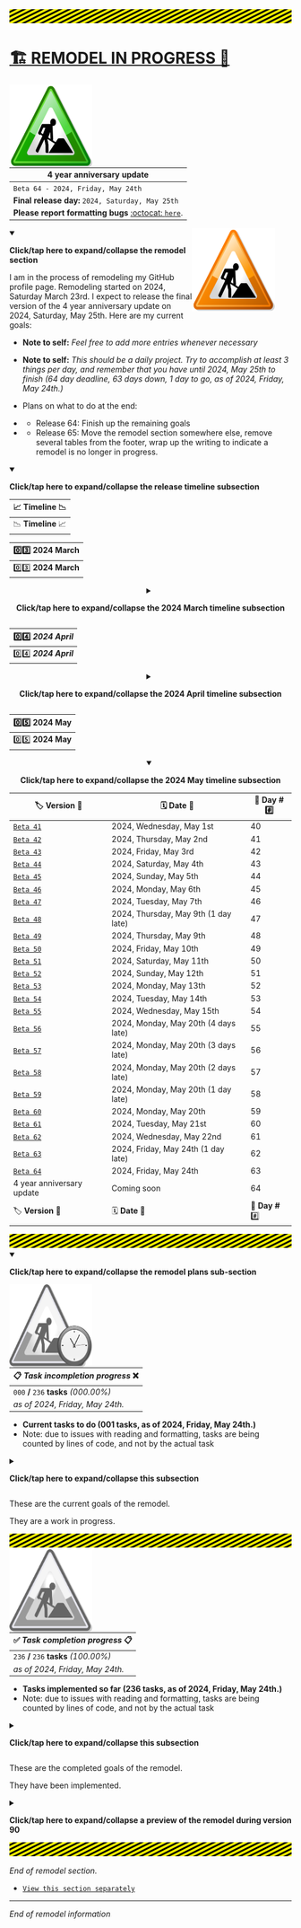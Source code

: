 
<!-- *** !-->

<img src="/Graphics/Dividers/PNG/Warning-Divider_2500x250_V1_HighCompression.png" alt="Warning (black and yellow) divider" width="2500" height="25">

# [🏗️ REMODEL IN PROGRESS 🚧️](#-REMODEL-IN-PROGRESS-)

<img src="/Graphics/Under-construction/Under_construction_icon-green.svg" alt="This page is under construction" title="This page is under construction, it is being remodeled until 2024, May 25th" width="148" height="148" align="left" style="margin-right: 30px">

| **4 year anniversary update** |
|-------------------------------|
| `Beta 64 - 2024, Friday, May 24th` |
| **Final release day:** `2024, Saturday, May 25th` |
| **Please report formatting bugs** [:octocat: `here`](https://github.com/seanpm2001/seanpm2001/issues/). |

<img src="/Graphics/Under-construction/Under_construction_icon-orange.svg" alt="This page is under construction" title="This page is under construction, it is being remodeled until 2024, May 25th" width="148" height="148" align="right" style="margin-right: 30px">

<details open><summary><p><b>Click/tap here to expand/collapse the remodel section</b></p></summary>

I am in the process of remodeling my GitHub profile page. Remodeling started on 2024, Saturday March 23rd. I expect to release the final version of the 4 year anniversary update on 2024, Saturday, May 25th. Here are my current goals:

- **Note to self:** _Feel free to add more entries whenever necessary_
- **Note to self:** _This should be a daily project. Try to accomplish at least 3 things per day, and remember that you have until 2024, May 25th to finish (64 day deadline, 63 days down, 1 day to go, as of 2024, Friday, May 24th.)_

- Plans on what to do at the end:
- - Release 64: Finish up the remaining goals
- - Release 65: Move the remodel section somewhere else, remove several tables from the footer, wrap up the writing to indicate a remodel is no longer in progress.

<details open><summary><p><b>Click/tap here to expand/collapse the release timeline subsection</b></p></summary>

<div align="center">

| 📈️ **Timeline** 📉️ |
|---------------------|
| 📉️ **Timeline** 📈️ |

| 0️⃣️3️⃣️ **2024 March** |
|---|
| 0️⃣️3️⃣️ **2024 March** |

<details><summary><p><b>Click/tap here to expand/collapse the 2024 March timeline subsection</b></p></summary>

| 🏷️ **Version** 💾️ | 🗓️ **Date** 📅️ | 📆️ **Day #** #️⃣️ |
|---|---|---|
| [`Beta 1`](/Remodels/2024/!OldVersions/README/English/USA/README_V1.md) | 2024, Saturday, March 23rd | 01 |
| [`Beta 2`](/Remodels/2024/!OldVersions/README/English/USA/README_V2.md) | 2024, Saturday, March 23rd | 01 |
| [`Beta 3`](/Remodels/2024/!OldVersions/README/English/USA/README_V3.md) | 2024, Sunday, March 24th | 02 |
| [`Beta 4`](/Remodels/2024/!OldVersions/README/English/USA/README_V4.md) | 2024, Monday, March 25th | 03 |
| [`Beta 5`](/Remodels/2024/!OldVersions/README/English/USA/README_V5.md) | 2024, Tuesday, March 26th | 04 |
| [`Beta 6`](/Remodels/2024/!OldVersions/README/English/USA/README_V6.md) | 2024, Wednesday, March 27th | 05 |
| [`Beta 7`](/Remodels/2024/!OldVersions/README/English/USA/README_V7.md) | 2024, Thursday, March 28th | 06 |
| [`Beta 8`](/Remodels/2024/!OldVersions/README/English/USA/README_V8.md) | 2024, Friday, March 29th | 07 |
| [`Beta 9`](/Remodels/2024/!OldVersions/README/English/USA/README_V9.md) | 2024, Saturday, March 30th | 08 |
| [`Beta 10`](/Remodels/2024/!OldVersions/README/English/USA/README_V10.md) | 2024, Sunday, March 31st | 09 |
| 🏷️ **Version** 💾️ | 🗓️ **Date** 📅️ | 📆️ **Day #** #️⃣️ |

</details> <!-- End of 2024 March release timeline table !-->

| 0️⃣️4️⃣️ ***2024 April*** |
|---|
| 0️⃣️4️⃣️ ***2024 April*** |

<details><summary><p><b>Click/tap here to expand/collapse the 2024 April timeline subsection</b></p></summary>

| 🏷️ **Version** 💾️ | 🗓️ **Date** 📅️ | 📆️ **Day #** #️⃣️ |
|---|---|---|
| [`Beta 11`](/Remodels/2024/!OldVersions/README/English/USA/README_V11.md) | 2024, Monday, April 1st | 10 |
| [`Beta 12`](/Remodels/2024/!OldVersions/README/English/USA/README_V12.md) | 2024, Tuesday, April 2nd | 11 |
| [`Beta 13`](/Remodels/2024/!OldVersions/README/English/USA/README_V13.md) | 2024, Wednesday, April 3rd | 12 |
| [`Beta 14`](/Remodels/2024/!OldVersions/README/English/USA/README_V14.md) | 2024, Thursday, April 4th | 13 |
| [`Beta 15`](/Remodels/2024/!OldVersions/README/English/USA/README_V15.md) | 2024, Friday, April 5th | 14 |
| [`Beta 16`](/Remodels/2024/!OldVersions/README/English/USA/README_V16.md) | 2024, Saturday, April 6th | 15 |
| [`Beta 17`](/Remodels/2024/!OldVersions/README/English/USA/README_V17.md) | 2024, Sunday, April 7th | 16 |
| [`Beta 18`](/Remodels/2024/!OldVersions/README/English/USA/README_V18.md) | 2024, Monday, April 8th | 17 |
| [`Beta 19`](/Remodels/2024/!OldVersions/README/English/USA/README_V19.md) | 2024, Tuesday, April 9th | 18 |
| [`Beta 20`](/Remodels/2024/!OldVersions/README/English/USA/README_V20.md) | 2024, Wednesday, April 10th | 19 |
| [`Beta 21`](/Remodels/2024/!OldVersions/README/English/USA/README_V21.md) | 2024, Thursday, April 11th | 20 |
| [`Beta 22`](/Remodels/2024/!OldVersions/README/English/USA/README_V22.md) | 2024, Friday, April 12th | 21 |
| [`Beta 23`](/Remodels/2024/!OldVersions/README/English/USA/README_V23.md) | 2024, Saturday, April 13th | 22 |
| [`Beta 24`](/Remodels/2024/!OldVersions/README/English/USA/README_V24.md) | 2024, Sunday, April 14th | 23 |
| [`Beta 25`](/Remodels/2024/!OldVersions/README/English/USA/README_V25.md) | 2024, Tuesday, April 16th (1 day late) | 24 |
| [`Beta 26`](/Remodels/2024/!OldVersions/README/English/USA/README_V26.md) | 2024, Tuesday, April 16th | 25 |
| [`Beta 27`](/Remodels/2024/!OldVersions/README/English/USA/README_V27.md) | 2024, Wednesday, April 17th | 26 |
| [`Beta 28`](/Remodels/2024/!OldVersions/README/English/USA/README_V28.md) | 2024, Thursday, April 18th | 27 |
| [`Beta 29`](/Remodels/2024/!OldVersions/README/English/USA/README_V29.md) | 2024, Friday, April 19th | 28 |
| [`Beta 30`](/Remodels/2024/!OldVersions/README/English/USA/README_V30.md) | 2024, Saturday, April 20th | 29 |
| [`Beta 31`](/Remodels/2024/!OldVersions/README/English/USA/README_V31.md) | 2024, Sunday, April 21st | 30 |
| [`Beta 32`](/Remodels/2024/!OldVersions/README/English/USA/README_V32.md) | 2024, Monday, April 22nd | 31 |
| [`Beta 33`](/Remodels/2024/!OldVersions/README/English/USA/README_V33.md) | 2024, Tuesday, April 23rd | 32 |
| [`Beta 34`](/Remodels/2024/!OldVersions/README/English/USA/README_V34.md) | 2024, Wednesday, April 24th | 33 |
| [`Beta 35`](/Remodels/2024/!OldVersions/README/English/USA/README_V35.md) | 2024, Thursday, April 25th | 34 |
| [`Beta 36`](/Remodels/2024/!OldVersions/README/English/USA/README_V36.md) | 2024, Friday, April 26th | 35 |
| [`Beta 37`](/Remodels/2024/!OldVersions/README/English/USA/README_V37.md) | 2024, Saturday, April 27th | 36 |
| [`Beta 38`](/Remodels/2024/!OldVersions/README/English/USA/README_V38.md) | 2024, Sunday, April 28th | 37 |
| [`Beta 39`](/Remodels/2024/!OldVersions/README/English/USA/README_V39.md) | 2024, Monday, April 29th | 38 |
| [`Beta 40`](/Remodels/2024/!OldVersions/README/English/USA/README_V40.md) | 2024, Tuesday, April 30th | 39 |
| 🏷️ **Version** 💾️ | 🗓️ **Date** 📅️ | 📆️ **Day #** #️⃣️ |

</details> <!-- End of 2024 April release timeline table !-->

| 0️⃣️5️⃣️ **2024 May** |
|---|
| 0️⃣️5️⃣️ **2024 May** |

<details open><summary><p><b>Click/tap here to expand/collapse the 2024 May timeline subsection</b></p></summary>

| 🏷️ **Version** 💾️ | 🗓️ **Date** 📅️ | 📆️ **Day #** #️⃣️ |
|---|---|---|
| [`Beta 41`](/Remodels/2024/!OldVersions/README/English/USA/README_V41.md) | 2024, Wednesday, May 1st | 40 |
| [`Beta 42`](/Remodels/2024/!OldVersions/README/English/USA/README_V42.md) | 2024, Thursday, May 2nd | 41 |
| [`Beta 43`](/Remodels/2024/!OldVersions/README/English/USA/README_V43.md) | 2024, Friday, May 3rd | 42 |
| [`Beta 44`](/Remodels/2024/!OldVersions/README/English/USA/README_V44.md) | 2024, Saturday, May 4th | 43 |
| [`Beta 45`](/Remodels/2024/!OldVersions/README/English/USA/README_V45.md) | 2024, Sunday, May 5th | 44 |
| [`Beta 46`](/Remodels/2024/!OldVersions/README/English/USA/README_V46.md) | 2024, Monday, May 6th | 45 |
| [`Beta 47`](/Remodels/2024/!OldVersions/README/English/USA/README_V47.md) | 2024, Tuesday, May 7th | 46 |
| [`Beta 48`](/Remodels/2024/!OldVersions/README/English/USA/README_V48.md) | 2024, Thursday, May 9th (1 day late) | 47 |
| [`Beta 49`](/Remodels/2024/!OldVersions/README/English/USA/README_V49.md) | 2024, Thursday, May 9th | 48 |
| [`Beta 50`](/Remodels/2024/!OldVersions/README/English/USA/README_V50.md) | 2024, Friday, May 10th | 49 |
| [`Beta 51`](/Remodels/2024/!OldVersions/README/English/USA/README_V51.md) | 2024, Saturday, May 11th | 50 |
| [`Beta 52`](/Remodels/2024/!OldVersions/README/English/USA/README_V52.md) | 2024, Sunday, May 12th | 51 |
| [`Beta 53`](/Remodels/2024/!OldVersions/README/English/USA/README_V53.md) | 2024, Monday, May 13th | 52 |
| [`Beta 54`](/Remodels/2024/!OldVersions/README/English/USA/README_V54.md) | 2024, Tuesday, May 14th | 53 |
| [`Beta 55`](/Remodels/2024/!OldVersions/README/English/USA/README_V55.md) | 2024, Wednesday, May 15th | 54 |
| [`Beta 56`](/Remodels/2024/!OldVersions/README/English/USA/README_V56.md) | 2024, Monday, May 20th (4 days late) | 55 |
| [`Beta 57`](/Remodels/2024/!OldVersions/README/English/USA/README_V57.md) | 2024, Monday, May 20th (3 days late) | 56 |
| [`Beta 58`](/Remodels/2024/!OldVersions/README/English/USA/README_V58.md) | 2024, Monday, May 20th (2 days late) | 57 |
| [`Beta 59`](/Remodels/2024/!OldVersions/README/English/USA/README_V59.md) | 2024, Monday, May 20th (1 day late) | 58 |
| [`Beta 60`](/Remodels/2024/!OldVersions/README/English/USA/README_V60.md) | 2024, Monday, May 20th | 59 |
| [`Beta 61`](/Remodels/2024/!OldVersions/README/English/USA/README_V61.md) | 2024, Tuesday, May 21st | 60 |
| [`Beta 62`](/Remodels/2024/!OldVersions/README/English/USA/README_V62.md) | 2024, Wednesday, May 22nd | 61 |
| [`Beta 63`](/Remodels/2024/!OldVersions/README/English/USA/README_V63.md) | 2024, Friday, May 24th (1 day late) | 62 |
| [`Beta 64`](/Remodels/2024/!OldVersions/README/English/USA/README_V64.md) | 2024, Friday, May 24th | 63 |
| 4 year anniversary update | Coming soon | 64 |
| 🏷️ **Version** 💾️ | 🗓️ **Date** 📅️ | 📆️ **Day #** #️⃣️ |

</details> <!-- End of 2024 May release timeline table !-->

</div>

</details> <!-- End of release timeline section !-->

<img src="/Graphics/Dividers/PNG/Warning-Divider_2500x250_V1_HighCompression.png" alt="Warning (black and yellow) divider" width="2500" height="25">

<!-- *** !-->

<details open><summary><p><b>Click/tap here to expand/collapse the remodel plans sub-section</b></p></summary>

<img src="/Graphics/Under-construction/Underconstruction_clock_icon_gray.svg" alt="This page is under construction" title="This page is under construction, it is being remodeled until 2024, May 25th" width="148" height="148" align="left" style="margin-right: 30px">

| 📋️ ***Task incompletion progress*** ❌️ |
|---|
| `000` **/** `236` **tasks** _(000.00%)_ |
| _as of 2024, Friday, May 24th._ |

- **Current tasks to do (001 tasks, as of 2024, Friday, May 24th.)**
- Note: due to issues with reading and formatting, tasks are being counted by lines of code, and not by the actual task

<details><summary><p><b>Click/tap here to expand/collapse this subsection</b></p></summary>

```
NONE
```

</details> <!-- End of current remodel goals section !-->

These are the current goals of the remodel.

They are a work in progress.

<!-- Spacing these out, so the image formats correctly !-->

<!-- *** !-->

<img src="/Graphics/Dividers/PNG/Warning-Divider_2500x250_V1_HighCompression.png" alt="Warning (black and yellow) divider" width="2500" height="25">

<img src="/Graphics/Under-construction/Underconstruction_icon_gray.svg" alt="This page is under construction" title="This page is under construction, it is being remodeled until 2024, Saturday, May 25th" width="148" height="148" align="left" style="margin-right: 30px">

| ✅️ ***Task completion progress*** 📋️ |
|---|
| `236` **/** `236` **tasks** _(100.00%)_ |
| _as of 2024, Friday, May 24th._ |

- **Tasks implemented so far (236 tasks, as of 2024, Friday, May 24th.)**
- Note: due to issues with reading and formatting, tasks are being counted by lines of code, and not by the actual task

<details><summary><p><b>Click/tap here to expand/collapse this subsection</b></p></summary>

```
Add copyleft notice, and license notice (GPL3) to the footer, similar to your recent Favicon Pages projects.

Display this

|``|`
**seanpm2001/seanpm2001** is a ✨ _special_ ✨ repository because its `README.md` (this file) appears on your GitHub profile.
Here are some ideas to get you started:
- 🔭 I’m currently working on ...
- 🌱 I’m currently learning ...
- 👯 I’m looking to collaborate on ...
- 🤔 I’m looking for help with ...
- 💬 Ask me about ...
- 📫 How to reach me: ...
- 😄 Pronouns: ...
- ⚡ Fun fact: ...
|`|``|

- 🔭 I’m currently working on _a variety of projects_
- 🌱 I’m currently learning ...
- 👯 I’m looking to collaborate on ...
- 🤔 I’m looking for help with ...
- 💬 Ask me about ...
- 📫 How to reach me: _[social media list, email]_
- 😄 Pronouns: _He/Him_
- ⚡ Fun fact: ...

Radio section
Ukraine message
DIVIDE THE PAGE INTO MAJOR SECTIONS (MAJOR GOAL, EMPHASIZED)

| Lead (header)
| About me
| | Life
| | Technology
| | | Statistics
| | Family
| | Friends
| My projects
| | My goals
| | Documentation
| About this page
| Footer

GitHub skyline 2024
Succeeded by: Incumbent
Preceeded by: Seanwallawalla <- SeanTRM
Add local links to the best GitHub Stats A workflow runs
Collapse the 12 mega sections into a giga section
Align administrator section to the left
Add administrator image (stop hand nuvola)
Add "under construction" icons to remodel page
Make lead section collapse-capable
Under the file info megasection, add a section about past remodels, and include a place for the message about the current remodel. These should be links to separate files (the remodel message should be a separate file)
Add anchor links to all headings
More Emojis
Best ever GitHub Stats A runs
GitHub social statistics section

Follower milestones

1,000 - 2024, Tuesday, March 19th (difficulties staying above 1k)
Pets
| Goats
| Chickens
| Horses
| Fish
| | Marine Biology repo
| Dogs
| Cats
FreeCodeCamp
Wikipedia and Wikipedia accounts, with source
Alt account info
Mastodon information
Recent social media usage (Twitter deletion plans, Instagram account deleted)
Labels
A section about notable remodels, and links to affected versions (version ranges included)
Timeline (2015-2024)
Mention of RepoData
Starlist, forklist, followlist, and watchlist at top (mostly links, some icons)
License information and CLA
More pictures (year 23 monument)
Style guides
CCM (Commit Count Milestones) listing
Information on Takeout Tuesdays and the TRDLF
Information about 2001, and the core region
Information on Linux user groups (coming soon section)
Awards (Saltine cracker)
Information on GitHub profile achievements
Region related software
Raspberry Pi information
Sponsor information
SeansOSData information
100 private repositories (as of 2024, Saturday, March 23rd)
Blockchain, web -3
Information on forks, how to find source, and the problem with forks on GitHub
AUTOMATE2001 information
Dream projects (Meadows, Bliss Browser)
Learn repository
Virtual machine info
Artificial Intelligence projects
Anime section
History research + my areas of research
Major project section: BlueberryOS
Major project section: LocksmithOS
Major project section: MailOS
Major project: EMAIL 2.0
Major project: EMAIL -3.0
Major project: DMail
Major project: CranberryOS
Major project: uOffice
Major project: Hospital defender
Major project: LibreFlock
Major project: PDSNet++
Major project: NUNIX
Major project: MetroTechno
Fix existing mega project section: MEDOS
Major project: PNC English
Model project information
File history removal notice at V101
Collectives listing
Operating Systems collective
Video games collective
Software LIBraries collective
Communications collective
Public Media Gallery
Public domain gallery of myself
Discussions for /seanpm2001/seanpm2001/
Major project: BootDown
Major project: AquariOS
Major project: BathhouseOS
Major project: MCPYE
Major project: Tetris128
Reference fork style guide in #forks
Stances on various subjects (anti-Copyright, pro-skeuomorphism, etc.)
anti-Google | to go under: stances
Information on complexity
Information on project difficulties
George Floyd memorial and information on join dates for my online accounts
Getting started
Begin experimentation with GitHub_Stats_B (Some new generated statistics (experimental))
Rename section: GitHub interactions
| Move sections: GitHub interactions, Optimizing this page, and Developer limits into: About this page
Add section: what's with all of the Emojis
| With answer based on these terms: Navigation, design, use of almost every Emoji (or as many as possible) in a unique way
Notes about calendar
Notes about municipalities, etc
Tabs and tab video (plus a sample, speed it up if needed)
Update to document limits
New flags
Government section
Model projects and model project status repository link
Fix existing mega project section: Other projects
Fix existing mega project section: Meadows
Fix existing mega project section: WacOS
Update to file tree (more entries, and condense new+existing ones)
Update the file tree, and link to ROOTFILES.base
Mention projects: BlueberryOS, LocksmithOS, VRedroomOS, MailOS, and Motor Universe: Open Factory, FolderArtist, Favicon Pages, and more
Major project: Miscellaneous
Model project information section: Link to files: MODEL_PROJECT_STATUS.py & MODEL_PROJECT_STATUS.xhtml
Make all language sections in major projects sections into dropdown sections
Make all general information sections in major projects sections into dropdown sections
Make all repository listing sections in major projects sections into dropdown sections
Add comment markers to all details tags
Fix rendering issue (2024.04.05)
Significantly improve the major section: Other projects (long term goal) (Add at least 12 entries per day to major projects: miscellaneous (until all entries are filled out)) finished much earlier than planned
Add note about geography interests
Fix section: Major project: SNU
Fix section: Major project: Voice Synthesis
Temporarily remove voice synthesis section
Add logos for GOI and CCM
Major project: LennyOS
Get /Graphics/ versions of all /Media/ media, and give them better filenames
Add icons for all social media services used
Give identity theft a better name, and update the link in the guestbook section with this newly named section
Improve Online identity section
Music section | AudioDB, bandcamp
Condensing the list a little bit, through dropdowns
vCard and identification section (vCard may not be possible)
Information on necroposting and project development cycle (in years)
Favorite works
Forks and browsing forks
Internet status and speedtest link
Self hosting plans for the future
Nitrotype link
Plans to include Wikimedia commons, Wiktionary, and other Wikimedia account links
💙️ Favorite works by other users
Get logo for Wikimedia Commons
Get logo for Wikibooks
Get logo for Wikidata
Get logo for WikiNews
Get logo for WikiQuote
Get logo for WikiSource
Get logo for WikiSpecies
Get logo for WikiVoyage
Get logo for Wikimedia Incubator
Get logo for Wikiversity
Get logo for Wiktionary
GistHub
Politics and sexuality links, but not much information on this project alone
Centering various tables and text
No more "all users who have interacted with me" updates for now (too memory intensive) the list will be kept
Full repository listing (WIP)
My server and server plans + request for help
Nicknames (SEAN9000)
Update information about Windows and MacOS support
Section about upcoming projects
Rework of index | Make an alternative format view similar to the way it was done on the Takeout Tuesdays project
UnSaaSS project
Make use of video: confetti
Make use of videos: GitHub weird behavior (2022) take 1 and take 2
Make non-bitmap version of MEDOS 4 logo
Replace all Markdown style images with HTML style images (completed, with 9 exceptions)
Certificates
Make use of image: Example/GitHub (social preview image)
Make use of image: Memes/semicolons
Make use of image: GitHub/Mona
Common GitHub profile media section
Résumé at top
Add title attribute to all images (WIP)
Properly format all img tags
Keyword: " src=
Should be replaced with:
src="" alt=
Add a link to the segment file for each section (WIP)
Projects I have contributed to (updates to this section)
Create new page for alt account (@seanwallawalla) within the Seanpm2001 page, in its own section, as a dropdown
Improvements to language translation process, and info on this
Improvements to guestbook display - Dropdown of people who have signed - More links
New translation methods
Graphic design info (programs used) (GIMP, Inkscape, Krita, former MS-PAINT, former PAINT 3D)
Many modifications to existing text throughout the document
Updates to Legend
My web stack
New icon to center at the top
New style (custom headings, as images) also dividers
My setup (Gather logos: Python, D, C, C++, Java, Assembly, Lua, R, Rust, HTML, CSS, Vue, Svelte, PostScript, ActionScript, TypeScript, JavaScript, LiveScript, PHP, Ruby, Linux, Ubuntu, Raspberry Pi OS, Firefox, LibreOffice Writer, LibreOffice Calc, LibreOffice Impress, VirtualBox, GNOME, GNOME Extensions, KDE, GNOME System Monitor, Nautilus, GNOME Terminal, Konsole, Ubuntu software store, GNOME Calculator, GNOME Characters, Eye of GNOME image viewer, Shotwell, System76, Transmission, uBlock Origin, Okular, GNOME Document viewer, AMD, Intel, NVIDIA, Dell, HP, Samsung, Android, Kotlin, Scheme, Elixir, Haskell, Markdown, GLSL, Gosu, Slash, JSON, VLC Media Player, BASH, XML, VIRTUALIZED: Windows 11, Windows 10, Windows 8, Windows 7, Windows Vista, Windows XP, Windows ME, Windows 2000, Windows 98, Windows 95, Kali Linux, Red Star OS, Kubuntu, Android x86, Xubuntu, Mac OS X 10.6 Snow Leopard, Pop!OS, Fedora, PureOS, Manjaro, etc) TIP: Use your Learn repository to get resources (Major WIP)
```

</details> <!-- End of completed remodel goals section !-->

These are the completed goals of the remodel.

They have been implemented.

<!-- Spacing these out, so the image formats correctly !-->

<details><summary><p><b>Click/tap here to expand/collapse a preview of the remodel during version 90</b></p></summary>

<img src="/Graphics/Seanpm2001_During-Remodel/4-Year-anniversary-update/Screenshot%202024-04-06%20at%2015-24-43%20seanpm2001_seanpm2001%20octocat%20GitHub%20profile data%20for%20%40seanpm2001.png" alt="/Graphics/Seanpm2001_During-Remodel/4-Year-anniversary-update/Screenshot 2024-04-06 at 15-24-43 seanpm2001_seanpm2001 octocat GitHub profile data for @seanpm2001.png" title="Version 90 of the remodel" width="448" height="5665">

<img src="/Graphics/Seanpm2001_During-Remodel/4-Year-anniversary-update/Screenshot%202024-04-06%20at%2015-24-43%20seanpm2001_seanpm2001%20octocat%20GitHub%20profile%20data%20for%20@seanpm2001.png" alt="/Graphics/Seanpm2001_During-Remodel/4-Year-anniversary-update/Screenshot 2024-04-06 at 15-24-43 seanpm2001_seanpm2001 octocat GitHub profile data for @seanpm2001.png" title="Version 80 of the remodel" width="1920" height="16995">

GitHub profile during remodel (images to include in remodel section)

</details> <!-- End of remodel version 90 section !-->

<!--
<pre><font color="#A347BA"><b>&apos;Screenshot 2024-03-25 at 17-10-07 seanpm2001 - Overview.png&apos;</b></font>
<font color="#A347BA"><b>&apos;Screenshot 2024-03-25 at 17-10-43 seanpm2001 - Overview.png&apos;</b></font></pre>
!-->

</details> <!-- End of remodel section !-->

<!-- *** !-->

<img src="/Graphics/Dividers/PNG/Warning-Divider_2500x250_V1_HighCompression.png" alt="Warning (black and yellow) divider" width="2500" height="25">

_End of remodel section._

</details> <!-- End of remodel section !-->

- [`View this section separately`](/Segments/Remodel-in-progress/README.md)

---

_End of remodel information_

</details> <!-- End of remodel information section !-->

<!-- *** !-->
